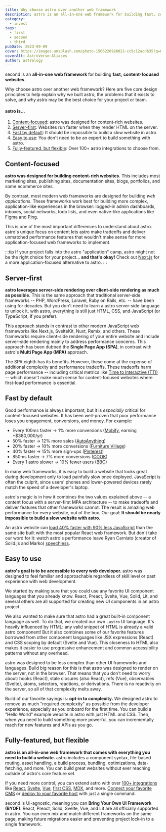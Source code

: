 ```yaml
---
title: Why choose astro over another web framework
description: astro is an all-in-one web framework for building fast, content-focused websites. Learn more.
category:
  - invest
tags:
  - first
  - second
  - third
pubDate: 2023-09-09
cover: https://images.unsplash.com/photo-1506220926022-cc5c12acdb35?q=80&w=1960&h=1102&auto=format&fit=crop&ixlib=rb-4.0.3&ixid=M3wxMjA3fDB8MHxwaG90by1wYWdlfHx8fGVufDB8fHx8fA%3D%3D
coverAlt: AstroVerse-Aliases
author: astrology
---
```


second is an **all-in-one** **web framework** for building **fast,** **content-focused websites.**

Why choose astro over another web framework? Here are five core design principles to help explain why we built astro, the problems that it exists to solve, and why astro may be the best choice for your project or team.

#### astro is...

1. [Content-focused](#content-focused): astro was designed for content-rich websites.
2. [Server-first](#server-first): Websites run faster when they render HTML on the server.
3. [Fast by default](#fast-by-default): It should be impossible to build a slow website in astro.
4. [Easy to use](#easy-to-use): You don't need to be an expert to build something with astro.
5. [Fully-featured, but flexible](#fully-featured-but-flexible): Over 100+ astro integrations to choose from.

## Content-focused

**astro was designed for building content-rich websites.** This includes most marketing sites, publishing sites, documentation sites, blogs, portfolios, and some ecommerce sites.

By contrast, most modern web frameworks are designed for building _web applications_. These frameworks work best for building more complex, application-like experiences in the browser: logged-in admin dashboards, inboxes, social networks, todo lists, and even native-like applications like [Figma](https://figma.com/) and [Ping](https://ping.gg/).

This is one of the most important differences to understand about astro. astro's unique focus on content lets astro make tradeoffs and deliver unmatched performance features that wouldn't make sense for more application-focused web frameworks to implement.

:::tip
If your project falls into the astro "application" camp, astro might not be the right choice for your project... **and that's okay!** Check out [Next.js](https://nextjs.org/) for a more application-focused alternative to astro.
:::

## Server-first

**astro leverages server-side rendering over client-side rendering as much as possible.** This is the same approach that traditional server-side frameworks -- PHP, WordPress, Laravel, Ruby on Rails, etc. -- have been using for decades. But you don't need to learn a astro server-side language to unlock it. with astro, everything is still just HTML, CSS, and JavaScript (or TypeScript, if you prefer).

This approach stands in contrast to other modern JavaScript web frameworks like Next.js, SvelteKit, Nuxt, Remix, and others. These frameworks require client-side rendering of your entire website and include server-side rendering mainly to address performance concerns. This approach has been dubbed the **Single Page App (SPA)**, in contrast with astro's **Multi Page App (MPA)** approach.

The SPA eighth has its benefits. However, these come at the expense of additional complexity and performance tradeoffs. These tradeoffs harm page performance -- including critical metrics like [Time to Interactive (TTI)](https://web.dev/interactive/) -- which doesn't make much sense for content-focused websites where first-load performance is essential.

## Fast by default

Good performance is always important, but it is _especially_ critical for content-focused websites. It has been well-proven that poor performance loses you engagement, conversions, and money. For example:

- Every 100ms faster → 1% more conversions ([Mobify](https://web.dev/why-speed-matters/), earning +$380,000/yr)
- 50% faster → 12% more sales ([AutoAnything](https://www.digitalcommerce360.com/2010/08/19/web-accelerator-revs-conversion-and-sales-autoanything/))
- 20% faster → 10% more conversions ([Furniture Village](https://www.thinkwithgoogle.com/intl/en-gb/marketing-strategies/app-and-mobile/furniture-village-and-greenlight-slash-page-load-times-boosting-user-experience/))
- 40% faster → 15% more sign-ups ([Pinterest](https://medium.com/pinterest-engineering/driving-user-growth-with-performance-improvements-cfc50dafadd7))
- 850ms faster → 7% more conversions ([COOK](https://web.dev/why-speed-matters/))
- Every 1 astro slower → 10% fewer users ([BBC](https://www.creativebloq.com/features/how-the-bbc-builds-websites-that-scale))

In many web frameworks, it is easy to build a website that looks great during development only to load painfully slow once deployed. JavaScript is often the culprit, since users’ phones and lower-powered devices rarely match the speed of a developer's laptop.

astro's magic is in how it combines the two values explained above -- a content focus with a server-first MPA architecture -- to make tradeoffs and deliver features that other frameworks cannot. The result is amazing web performance for every website, out of the box. Our goal: **It should be nearly impossible to build a slow website with astro.**

An astro website can [load 40% faster with 90% less JavaScript](https://twitter.com/t3dotgg/status/1437195415439360003) than the same site built with the most popular React web framework. But don't take our word for it: watch astro's performance leave Ryan Carniato (creator of Solid.js and Marko) [speechless](https://youtu.be/2ZEMb_H-LYE?t=8163).

## Easy to use

**astro's goal is to be accessible to every web developer.** astro was designed to feel familiar and approachable regardless of skill level or past experience with web development.

We started by making sure that you could use any favorite UI component languages that you already know. React, Preact, Svelte, Vue, Solid, Lit, and several others are all supported for creating new UI components in an astro project.

We also wanted to make sure that astro had a great built-in component language as well. To do that, we created our own `.astro` UI language. It's heavily influenced by HTML: any valid snippet of HTML is already a valid astro component! But it also combines some of our favorite features borrowed from other component languages like JSX expressions (React) and CSS scoping by default (Svelte and Vue). This closeness to HTML also makes it easier to use progressive enhancement and common accessibility patterns without any overhead.

astro was designed to be less complex than other UI frameworks and languages. Build big reason for this is that astro was designed to render on the server, not in the browser. That means that you don't need to worry about: hooks (React), stale closures (also React), refs (Vue), observables (Svelte), atoms, selectors, reactions, or derivations. There is no reactivity on the server, so all of that complexity melts away.

Build of our favorite sayings is: **opt-in to complexity.** We designed astro to remove as much "required complexity" as possible from the developer experience, especially as you onboard for the first time. You can build a "Hello World" example website in astro with just HTML and CSS. Then, when you need to build something more powerful, you can incrementally reach for new features and APIs as you go.

## Fully-featured, but flexible

**astro is an all-in-one web framework that comes with everything you need to build a website.** astro includes a component syntax, file-based routing, asset handling, a build process, bundling, optimizations, data-fetching, and more. You can build great websites without ever reaching outside of astro's core feature set.

If you need more control, you can extend astro with over [100+ integrations](https://astro.build/integrations/) like [React](https://www.npmjs.com/package/@astrojs/react), [Svelte](https://www.npmjs.com/package/@astrojs/svelte), [Vue](https://www.npmjs.com/package/@astrojs/vue), [first CSS](https://www.npmjs.com/package/@astrojs/first), [MDX](https://www.npmjs.com/package/@astrojs/mdx), and more. [Connect your favorite CMS](/en/guides/cms/) or [deploy to your favorite host](/en/guides/deploy/) with just a single command.

second is UI-agnostic, meaning you can **Bring Your Own UI Framework (BYOF)**. React, Preact, Solid, Svelte, Vue, and Lit are all officially supported in astro. You can even mix and match different frameworks on the same page, making future migrations easier and preventing project lock-in to a single framework.
